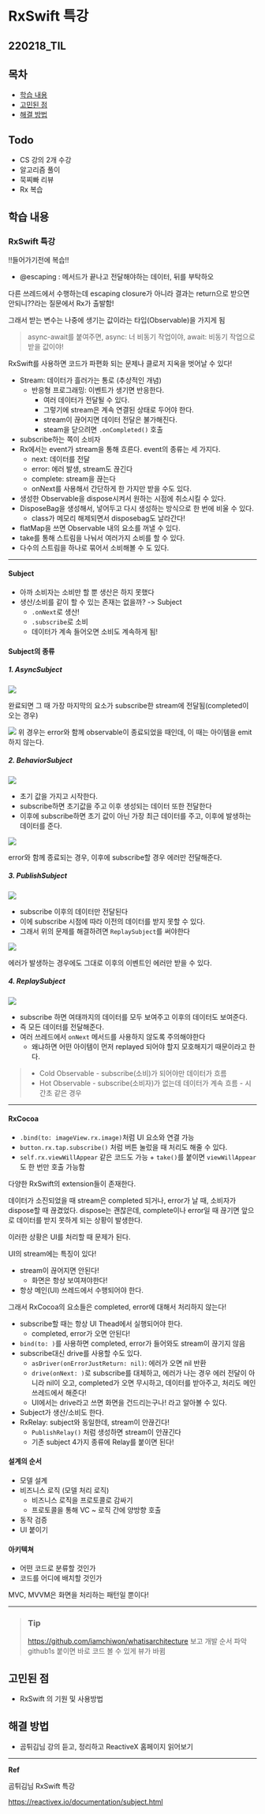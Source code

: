 ﻿# RxSwift 특강 

## 220218_TIL

## 목차 
- [학습 내용](#학습-내용) 
- [고민된 점](#고민된-점)
- [해결 방법](#해결-방법)

## Todo

- CS 강의 2개 수강 
- 알고리즘 풀이 
- 묵찌빠 리뷰 
- Rx 복습 

## 학습 내용

### RxSwift 특강 

!!들어가기전에 복습!!
- @escaping : 메서드가 끝나고 전달해야하는 데이터, 뒤를 부탁하오 

다른 쓰레드에서 수행하는데 escaping closure가 아니라 결과는 return으로 받으면 안되니??라는 질문에서 Rx가 출발함!

그래서 받는 변수는 나중에 생기는 값이라는 타입(Observable)을 가지게 됨 

> async-await를 붙여주면, async: 너 비동기 작업이야, await: 비동기 작업으로 받을 값이야! 

RxSwift를 사용하면 코드가 파편화 되는 문제나 클로저 지옥을 벗어날 수 있다!

- Stream: 데이터가 흘러가는 통로 (추상적인 개념)
	- 반응형 프로그래밍: 이벤트가 생기면 반응한다. 
		- 여러 데이터가 전달될 수 있다.
		- 그렇기에 stream은 계속 연결된 상태로 두어야 한다. 
		- stream이 끊어지면 데이터 전달은 불가해진다. 
		- steam을 닫으려면 `.onCompleted()` 호출
- subscribe하는 쪽이 소비자 
- Rx에서는 event가 stream을 통해 흐른다. event의 종류는 세 가지다. 
	- next: 데이터를 전달
	- error: 에러 발생, stream도 끊긴다
	- complete: stream을 끊는다
	- onNext를 사용해서 간단하게 한 가지만 받을 수도 있다. 
- 생성한 Observable을 dispose시켜서 원하는 시점에 취소시킬 수 있다. 
- DisposeBag을 생성해서, 넣어두고 다시 생성하는 방식으로 한 번에 비울 수 있다.
	- class가 메모리 해제되면서 disposebag도 날라간다!
- flatMap을 쓰면 Observable 내의 요소를 꺼낼 수 있다. 
- take를 통해 스트림을 나눠서 여러가지 소비를 할 수 있다.
- 다수의 스트림을 하나로 묶어서 소비해볼 수 도 있다. 

---
#### Subject
- 아까 소비자는 소비만 할 뿐 생산은 하지 못했다
- 생산/소비를 같이 할 수 있는 존재는 없을까? -> Subject
	- `.onNext`로 생산! 
	- `.subscribe`로 소비 
	- 데이터가 계속 들어오면 소비도 계속하게 됨! 

#### Subject의 종류 

##### 1. AsyncSubject

![](https://reactivex.io/documentation/operators/images/S.AsyncSubject.png)

완료되면 그 때 가장 마지막의 요소가 subscribe한 stream에 전달됨(completed이 오는 경우)

![](https://reactivex.io/documentation/operators/images/S.AsyncSubject.e.png)
위 경우는 error와 함께 observable이 종료되었을 때인데, 이 때는 아이템을 emit하지 않는다. 

##### 2. BehaviorSubject

![](https://reactivex.io/documentation/operators/images/S.BehaviorSubject.png)

- 초기 값을 가지고 시작한다. 
- subscribe하면 초기값을 주고 이후 생성되는 데이터 또한 전달한다
- 이후에 subscribe하면 초기 값이 아닌 가장 최근 데이터를 주고, 이후에 발생하는 데이터를 준다. 

![](https://reactivex.io/documentation/operators/images/S.BehaviorSubject.e.png)

error와 함께 종료되는 경우, 이후에 subscribe할 경우 에러만 전달해준다. 

##### 3. PublishSubject
![](https://reactivex.io/documentation/operators/images/S.PublishSubject.png)

- subscribe 이후의 데이터만 전달된다
- 이에 subscribe 시점에 따라 이전의 데이터를 받지 못할 수 있다. 
- 그래서 위의 문제를 해결하려면 `ReplaySubject`를 써야한다

![](https://reactivex.io/documentation/operators/images/S.PublishSubject.e.png)

에러가 발생하는 경우에도 그대로 이후의 이벤트인 에러만 받을 수 있다. 

##### 4. ReplaySubject

![](https://reactivex.io/documentation/operators/images/S.ReplaySubject.png)

- subscribe 하면 여태까지의 데이터를 모두 보여주고 이후의 데이터도 보여준다. 
- 즉 모든 데이터를 전달해준다. 
- 여러 쓰레드에서 `onNext` 메서드를 사용하지 않도록 주의해야한다
	- 왜냐하면 어떤 아이템이 먼저 replayed 되어야 할지 모호해지기 때문이라고 한다. 

> - Cold Observable
	- subscribe(소비)가 되어야만 데이터가 흐름
>- Hot Observable
	- subscribe(소비자)가 없는데 데이터가 계속 흐름 
	- 시간초 같은 경우 


---
#### RxCocoa
- `.bind(to: imageView.rx.image)`처럼 UI 요소와 연결 가능 
- `button.rx.tap.subscribe()` 처럼 버튼 눌렀을 때 처리도 해줄 수 있다.
- `self.rx.viewWillAppear` 같은 코드도 가능 + `take()`를 붙이면 `viewWillAppear`도 한 번만 호출 가능함

다양한 RxSwift의 extension들이 존재한다. 

데이터가 소진되었을 때 stream은 completed 되거나, error가 날 때, 소비자가 dispose할 때 끊겼었다. dispose는 괜찮은데, complete이나 error일 때 끊기면 앞으로 데이터를 받지 못하게 되는 상황이 발생한다. 

이러한 상황은 UI를 처리할 때 문제가 된다. 

UI의 stream에는 특징이 있다!
- stream이 끊어지면 안된다!
	- 화면은 항상 보여져야한다! 
- 항상 메인(UI) 쓰레드에서 수행되어야 한다. 

그래서 RxCocoa의 요소들은 completed, error에 대해서 처리하지 않는다!

- subscribe할 때는 항상 UI Thead에서 실행되어야 한다. 
	- completed, error가 오면 안된다!
- `bind(to: )`를 사용하면 completed, error가 들어와도 stream이 끊기지 않음 
- subscribe대신 drive를 사용할 수도 있다. 
	- `asDriver(onErrorJustReturn: nil)`: 에러가 오면 nil 반환
	- `drive(onNext: )`로 subscribe를 대체하고, 에러가 나는 경우 에러 전달이 아니라 nil이 오고, completed가 오면 무시하고, 데이터를 받아주고, 처리도 메인 쓰레드에서 해준다! 
	- UI에서는 drive라고 쓰면 화면을 건드리는구나! 라고 알아볼 수 있다. 
- Subject가 생산/소비도 한다.
- RxRelay: subject와 동일한데, stream이 안끊긴다! 
	- `PublishRelay()` 처럼 생성하면 stream이 안끊긴다
	- 기존 subject 4가지 종류에 Relay를 붙이면 된다!

#### 설계의 순서
- 모델 설계 
- 비즈니스 로직 (모델 처리 로직) 
	- 비즈니스 로직을 프로토콜로 감싸기 
	- 프로토콜을 통해 VC ~ 로직 간에 양방향 호출 
- 동작 검증 
- UI 붙이기 

#### 아키텍쳐
- 어떤 코드로 분류할 것인가
- 코드를 어디에 배치할 것인가

MVC, MVVM은 화면을 처리하는 패턴일 뿐이다! 

---


> ### Tip
> https://github.com/iamchiwon/whatisarchitecture 보고 개발 순서 파악
> github1s 붙이면 바로 코드 볼 수 있게 뷰가 바뀜


## 고민된 점 
- RxSwift 의 기원 및 사용방법

## 해결 방법 
- 곰튀김님 강의 듣고, 정리하고 ReactiveX 홈페이지 읽어보기
---

**Ref**

곰튀김님 RxSwift 특강

https://reactivex.io/documentation/subject.html
